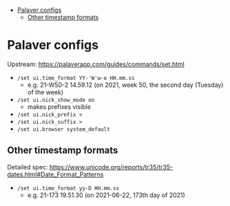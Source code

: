 <!-- START doctoc generated TOC please keep comment here to allow auto update -->
<!-- DON'T EDIT THIS SECTION, INSTEAD RE-RUN doctoc TO UPDATE -->

- [Palaver configs](#palaver-configs)
  - [Other timestamp formats](#other-timestamp-formats)

<!-- END doctoc generated TOC please keep comment here to allow auto update -->

# Palaver configs

Upstream: https://palaverapp.com/guides/commands/set.html

- `/set ui.time_format YY-'W'w-e HH.mm.ss`
  - e.g. 21-W50-2 14.59.12 (on 2021, week 50, the second day (Tuesday) of the week)
- `/set ui.nick_show_mode on`
  - makes prefixes visible
- `/set ui.nick_prefix <`
- `/set ui.nick_suffix >`
- `/set ui.browser system_default`

## Other timestamp formats

Detailed spec: https://www.unicode.org/reports/tr35/tr35-dates.html#Date_Format_Patterns

- `/set ui.time_format yy-D HH.mm.ss`
  - e.g. 21-173 19.51.30 (on 2021-06-22, 173th day of 2021)
